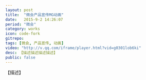 ```yaml
---
layout: post
title:  "微会产品宣传MG动画"
date:   2015-9-2 14:26:07
period: "微会"
category: works
icon: code-fork
gitrepo: 
tags: [微会, 产品宣传, 动画]
video: "http://v.qq.com/iframe/player.html?vid=g0301lob6ki"
desc: 【描述描述描述描述】
public: false
---
```

【描述】
<tcvideo src="http://v.qq.com/iframe/player.html?vid=g0301lob6ki"></tcvideo>
